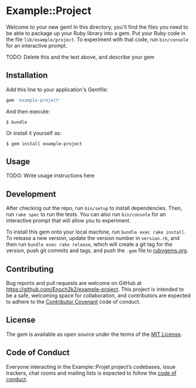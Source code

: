 # Example::Project

Welcome to your new gem! In this directory, you'll find the files you need to be able to package up your Ruby library into a gem. Put your Ruby code in the file `lib/example/project`. To experiment with that code, run `bin/console` for an interactive prompt.

TODO: Delete this and the text above, and describe your gem

## Installation

Add this line to your application's Gemfile:

```ruby
gem 'example-project'
```

And then execute:

    $ bundle

Or install it yourself as:

    $ gem install example-project

## Usage

TODO: Write usage instructions here

## Development

After checking out the repo, run `bin/setup` to install dependencies. Then, run `rake spec` to run the tests. You can also run `bin/console` for an interactive prompt that will allow you to experiment.

To install this gem onto your local machine, run `bundle exec rake install`. To release a new version, update the version number in `version.rb`, and then run `bundle exec rake release`, which will create a git tag for the version, push git commits and tags, and push the `.gem` file to [rubygems.org](https://rubygems.org).

## Contributing

Bug reports and pull requests are welcome on GitHub at https://github.com/Enoch2k2/example-project. This project is intended to be a safe, welcoming space for collaboration, and contributors are expected to adhere to the [Contributor Covenant](http://contributor-covenant.org) code of conduct.

## License

The gem is available as open source under the terms of the [MIT License](https://opensource.org/licenses/MIT).

## Code of Conduct

Everyone interacting in the Example::Projet project’s codebases, issue trackers, chat rooms and mailing lists is expected to follow the [code of conduct](https://github.com/Enoch2k2/example-project/blob/master/CODE_OF_CONDUCT.md).
